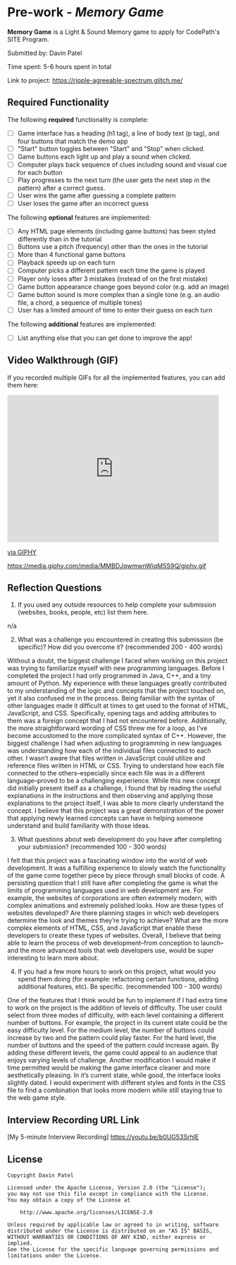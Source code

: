 # Pre-work - *Memory Game*

**Memory Game** is a Light & Sound Memory game to apply for CodePath's SITE Program. 

Submitted by: Davin Patel

Time spent: 5-6 hours spent in total

Link to project: https://ripple-agreeable-spectrum.glitch.me/

## Required Functionality

The following **required** functionality is complete:

* [ ] Game interface has a heading (h1 tag), a line of body text (p tag), and four buttons that match the demo app
* [ ] "Start" button toggles between "Start" and "Stop" when clicked. 
* [ ] Game buttons each light up and play a sound when clicked. 
* [ ] Computer plays back sequence of clues including sound and visual cue for each button
* [ ] Play progresses to the next turn (the user gets the next step in the pattern) after a correct guess. 
* [ ] User wins the game after guessing a complete pattern
* [ ] User loses the game after an incorrect guess

The following **optional** features are implemented:

* [ ] Any HTML page elements (including game buttons) has been styled differently than in the tutorial
* [ ] Buttons use a pitch (frequency) other than the ones in the tutorial
* [ ] More than 4 functional game buttons
* [ ] Playback speeds up on each turn
* [ ] Computer picks a different pattern each time the game is played
* [ ] Player only loses after 3 mistakes (instead of on the first mistake)
* [ ] Game button appearance change goes beyond color (e.g. add an image)
* [ ] Game button sound is more complex than a single tone (e.g. an audio file, a chord, a sequence of multiple tones)
* [ ] User has a limited amount of time to enter their guess on each turn

The following **additional** features are implemented:

- [ ] List anything else that you can get done to improve the app!

## Video Walkthrough (GIF)

If you recorded multiple GIFs for all the implemented features, you can add them here:
<iframe src="https://giphy.com/embed/MMBDJqwmwnWiqM5S9Q" width="480" height="334" frameBorder="0" class="giphy-embed" allowFullScreen></iframe><p><a href="https://giphy.com/gifs/MMBDJqwmwnWiqM5S9Q">via GIPHY</a></p>

https://media.giphy.com/media/MMBDJqwmwnWiqM5S9Q/giphy.gif


## Reflection Questions
1. If you used any outside resources to help complete your submission (websites, books, people, etc) list them here. 

n/a

2. What was a challenge you encountered in creating this submission (be specific)? How did you overcome it? (recommended 200 - 400 words)

Without a doubt, the biggest challenge I faced when working on this project was trying to familiarize myself with new programming languages. 
Before I completed the project I had only programmed in Java, C++, and a tiny amount of Python. My experience with these languages greatly contributed to 
my understanding of the logic and concepts that the project touched on, yet it also confused me in the process. Being familiar with the syntax of other 
languages made it difficult at times to get used to the format of HTML, JavaScript, and CSS. Specifically, opening tags and adding attributes to them was 
a foreign concept that I had not encountered before. Additionally, the more straightforward wording of CSS threw me for a loop, as I’ve become accustomed 
to the more complicated syntax of C++. However, the biggest challenge I had when adjusting to programming in new languages was understanding how each of 
the individual files connected to each other. I wasn’t aware that files written in JavaScript could utilize and reference files written in HTML or CSS. 
Trying to understand how each file connected to the others–especially since each file was in a different language–proved to be a challenging experience. 
While this new concept did initially present itself as a challenge, I found that by reading the useful explanations in the instructions and then observing 
and applying those explanations to the project itself, I was able to more clearly understand the concept. I believe that this project was a great demonstration 
of the power that applying newly learned concepts can have in helping someone understand and build familiarity with those ideas.


3. What questions about web development do you have after completing your submission? (recommended 100 - 300 words) 

I felt that this project was a fascinating window into the world of web development. It was a fulfilling experience to slowly watch the functionality of the game 
come together piece by piece through small blocks of code. A persisting question that I still have after completing the game is what the limits of programming 
languages used in web development are. For example, the websites of corporations are often extremely modern, with complex animations and extremely polished looks. 
How are these types of websites developed? Are there planning stages in which web developers determine the look and themes they’re trying to achieve? What are the 
more complex elements of HTML, CSS, and JavaScript that enable these developers to create these types of websites. Overall, I believe that being able to learn the
process of web development–from conception to launch–and the more advanced tools that web developers use, would be super interesting to learn more about.


4. If you had a few more hours to work on this project, what would you spend them doing (for example: refactoring certain functions, adding additional features, etc). Be specific. (recommended 100 - 300 words) 

One of the features that I think would be fun to implement if I had extra time to work on the project is the addition of levels of difficulty. The user could select 
from three modes of difficulty, with each level containing a different number of buttons. For example, the project in its current state could be the easy difficulty 
level. For the medium level, the number of buttons could increase by two and the pattern could play faster. For the hard level, the number of buttons and the speed 
of the pattern could increase again. By adding these different levels, the game could appeal to an audience that enjoys varying levels of challenge. Another modification 
I would make if time permitted would be making the game interface cleaner and more aesthetically pleasing. In it’s current state, while good, the interface looks slightly
dated. I would experiment with different styles and fonts in the CSS file to find a combination that looks more modern while still staying true to the web game style.



## Interview Recording URL Link

[My 5-minute Interview Recording] https://youtu.be/b0UG53SrhIE


## License

    Copyright Davin Patel

    Licensed under the Apache License, Version 2.0 (the "License");
    you may not use this file except in compliance with the License.
    You may obtain a copy of the License at

        http://www.apache.org/licenses/LICENSE-2.0

    Unless required by applicable law or agreed to in writing, software
    distributed under the License is distributed on an "AS IS" BASIS,
    WITHOUT WARRANTIES OR CONDITIONS OF ANY KIND, either express or implied.
    See the License for the specific language governing permissions and
    limitations under the License.

